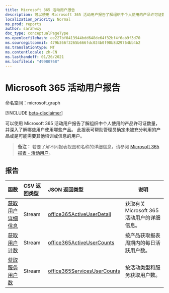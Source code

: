 ```yaml
---
title: Microsoft 365 活动用户报告
description: 可以使用 Microsoft 365 活动用户报告了解组织中个人使用的产品许可证数量，并深入了解哪些用户使用哪些产品。 此报表可帮助管理员确定未被充分利用的产品或是可能需要其他培训或信息的用户。
localization_priority: Normal
ms.prod: reports
author: sarahwxy
doc_type: conceptualPageType
ms.openlocfilehash: ee227bf0413944bdd648de64f32bf4f6ab9f3d70
ms.sourcegitcommit: 479b366f3265b666fdc024b0f90b8d29764bb4b2
ms.translationtype: MT
ms.contentlocale: zh-CN
ms.lasthandoff: 01/26/2021
ms.locfileid: "49980768"
---
```

# <a name="microsoft-365-active-users-reports"></a>Microsoft 365 活动用户报告

命名空间：microsoft.graph

[!INCLUDE [beta-disclaimer](../../includes/beta-disclaimer.md)]

可以使用 Microsoft 365 活动用户报告了解组织中个人使用的产品许可证数量，并深入了解哪些用户使用哪些产品。 此报表可帮助管理员确定未被充分利用的产品或是可能需要其他培训或信息的用户。

> **备注：** 若要了解不同报表视图和名称的详细信息，请参阅 [Microsoft 365 报表 - 活动用户](https://support.office.com/client/Active-Users-fc1cf1d0-cd84-43fd-adb7-a4c4dfa8112d)。

## <a name="reports"></a>报告
| 函数                                 | CSV 返回类型 | JSON 返回类型                         | 说明                              |
| :--------------------------------------- | :-------------- | :--------------------------------------- | ---------------------------------------- |
| [获取用户详细信息](../api/reportroot-getoffice365activeuserdetail.md) | Stream          | [office365ActiveUserDetail](../resources/office365activeuserdetail.md) | 获取有关 Microsoft 365 活动用户的详细信息。 |
| [获取用户计数](../api/reportroot-getoffice365activeusercounts.md) | Stream          | [office365ActiveUserCounts](../resources/office365activeusercounts.md) | 按产品获取报表周期内的每日活跃用户数。 |
| [获取服务用户数](../api/reportroot-getoffice365servicesusercounts.md) | Stream          | [office365ServicesUserCounts](../resources/office365servicesusercounts.md) | 按活动类型和服务获取用户数。 |


